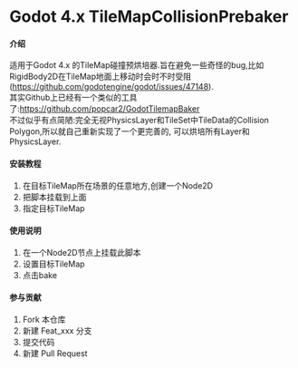 # Godot 4.x TileMapCollisionPrebaker

#### 介绍
适用于Godot 4.x 的TileMap碰撞预烘培器.旨在避免一些奇怪的bug,比如RigidBody2D在TileMap地面上移动时会时不时受阻(https://github.com/godotengine/godot/issues/47148).<br>
其实Github上已经有一个类似的工具了:https://github.com/popcar2/GodotTilemapBaker<br>
不过似乎有点简陋:完全无视PhysicsLayer和TileSet中TileData的Collision Polygon,所以就自己重新实现了一个更完善的,
可以烘培所有Layer和PhysicsLayer.

#### 安装教程

1.   在目标TileMap所在场景的任意地方,创建一个Node2D
2.   把脚本挂载到上面
3.   指定目标TileMap
[](http://![教程GIF](tutorial.gif))

#### 使用说明

1.  在一个Node2D节点上挂载此脚本
2.  设置目标TileMap
3.  点击bake

#### 参与贡献

1.  Fork 本仓库
2.  新建 Feat_xxx 分支
3.  提交代码
4.  新建 Pull Request